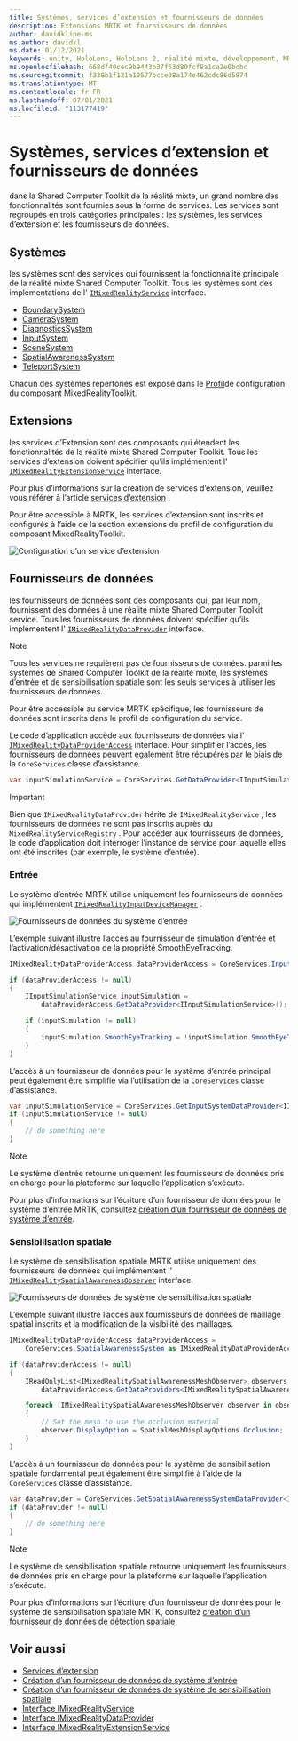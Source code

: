 ```yaml
---
title: Systèmes, services d’extension et fournisseurs de données
description: Extensions MRTK et fournisseurs de données
author: davidkline-ms
ms.author: davidkl
ms.date: 01/12/2021
keywords: unity, HoloLens, HoloLens 2, réalité mixte, développement, MRTK, Extensions système,
ms.openlocfilehash: 668df40cec9b9443b37f63d80fcf8a1ca2e0bcbc
ms.sourcegitcommit: f338b1f121a10577bcce08a174e462cdc86d5874
ms.translationtype: MT
ms.contentlocale: fr-FR
ms.lasthandoff: 07/01/2021
ms.locfileid: "113177419"
---
```

# <a name="systems-extension-services-and-data-providers"></a>Systèmes, services d’extension et fournisseurs de données

dans la Shared Computer Toolkit de la réalité mixte, un grand nombre des fonctionnalités sont fournies sous la forme de services. Les services sont regroupés en trois catégories principales : les systèmes, les services d’extension et les fournisseurs de données.

## <a name="systems"></a>Systèmes

les systèmes sont des services qui fournissent la fonctionnalité principale de la réalité mixte Shared Computer Toolkit. Tous les systèmes sont des implémentations de l' [`IMixedRealityService`](xref:Microsoft.MixedReality.Toolkit.IMixedRealityService) interface.

- [BoundarySystem](../features/boundary/boundary-system-getting-started.md)
- [CameraSystem](../features/camera-system/camera-system-overview.md)
- [DiagnosticsSystem](../features/diagnostics/diagnostics-system-getting-started.md)
- [InputSystem](../features/input/overview.md)
- [SceneSystem](../features/scene-system/scene-system-getting-started.md)
- [SpatialAwarenessSystem](../features/spatial-awareness/spatial-awareness-getting-started.md)
- [TeleportSystem](../features/teleport-system/teleport-system.md)

Chacun des systèmes répertoriés est exposé dans le [Profil](../features/profiles/profiles.md)de configuration du composant MixedRealityToolkit.

## <a name="extensions"></a>Extensions

les services d’Extension sont des composants qui étendent les fonctionnalités de la réalité mixte Shared Computer Toolkit. Tous les services d’extension doivent spécifier qu’ils implémentent l' [`IMixedRealityExtensionService`](xref:Microsoft.MixedReality.Toolkit.IMixedRealityExtensionService) interface.

Pour plus d’informations sur la création de services d’extension, veuillez vous référer à l’article [services d’extension](../features/extensions/extension-services.md) .

Pour être accessible à MRTK, les services d’extension sont inscrits et configurés à l’aide de la section extensions du profil de configuration du composant MixedRealityToolkit.

![Configuration d’un service d’extension](../features/images/profiles/ConfiguredExtensionService.png)

## <a name="data-providers"></a>Fournisseurs de données

les fournisseurs de données sont des composants qui, par leur nom, fournissent des données à une réalité mixte Shared Computer Toolkit service. Tous les fournisseurs de données doivent spécifier qu’ils implémentent l' [`IMixedRealityDataProvider`](xref:Microsoft.MixedReality.Toolkit.IMixedRealityDataProvider) interface.

> [!NOTE]
> Tous les services ne requièrent pas de fournisseurs de données. parmi les systèmes de Shared Computer Toolkit de la réalité mixte, les systèmes d’entrée et de sensibilisation spatiale sont les seuls services à utiliser les fournisseurs de données.

Pour être accessible au service MRTK spécifique, les fournisseurs de données sont inscrits dans le profil de configuration du service.

Le code d’application accède aux fournisseurs de données via l' [`IMixedRealityDataProviderAccess`](xref:Microsoft.MixedReality.Toolkit.IMixedRealityDataProviderAccess) interface. Pour simplifier l’accès, les fournisseurs de données peuvent également être récupérés par le biais de la `CoreServices` classe d’assistance.

```c#
var inputSimulationService = CoreServices.GetDataProvider<IInputSimulationService>(CoreServices.InputSystem);
```

> [!IMPORTANT]
> Bien que `IMixedRealityDataProvider` hérite de `IMixedRealityService` , les fournisseurs de données ne sont pas inscrits auprès du `MixedRealityServiceRegistry` . Pour accéder aux fournisseurs de données, le code d’application doit interroger l’instance de service pour laquelle elles ont été inscrites (par exemple, le système d’entrée).

### <a name="input"></a>Entrée

Le système d’entrée MRTK utilise uniquement les fournisseurs de données qui implémentent [`IMixedRealityInputDeviceManager`](xref:Microsoft.MixedReality.Toolkit.Input.IMixedRealityInputDeviceManager) .

![Fournisseurs de données du système d’entrée](../features/images/input/RegisteredServiceProviders.PNG)

L’exemple suivant illustre l’accès au fournisseur de simulation d’entrée et l’activation/désactivation de la propriété SmoothEyeTracking.

```c#
IMixedRealityDataProviderAccess dataProviderAccess = CoreServices.InputSystem as IMixedRealityDataProviderAccess;

if (dataProviderAccess != null)
{
    IInputSimulationService inputSimulation =
        dataProviderAccess.GetDataProvider<IInputSimulationService>();

    if (inputSimulation != null)
    {
        inputSimulation.SmoothEyeTracking = !inputSimulation.SmoothEyeTracking;
    }
}
```

L’accès à un fournisseur de données pour le système d’entrée principal peut également être simplifié via l’utilisation de la `CoreServices` classe d’assistance.

```c#
var inputSimulationService = CoreServices.GetInputSystemDataProvider<IInputSimulationService>();
if (inputSimulationService != null)
{
    // do something here
}
```

> [!NOTE]
> Le système d’entrée retourne uniquement les fournisseurs de données pris en charge pour la plateforme sur laquelle l’application s’exécute.

Pour plus d’informations sur l’écriture d’un fournisseur de données pour le système d’entrée MRTK, consultez [création d’un fournisseur de données de système d’entrée](../features/input/create-data-provider.md).

### <a name="spatial-awareness"></a>Sensibilisation spatiale

Le système de sensibilisation spatiale MRTK utilise uniquement des fournisseurs de données qui implémentent l' [`IMixedRealitySpatialAwarenessObserver`](xref:Microsoft.MixedReality.Toolkit.SpatialAwareness.IMixedRealitySpatialAwarenessObserver) interface.

![Fournisseurs de données de système de sensibilisation spatiale](../features/images/spatial-awareness/SpatialAwarenessProfile.png)

L’exemple suivant illustre l’accès aux fournisseurs de données de maillage spatial inscrits et la modification de la visibilité des maillages.

```c#
IMixedRealityDataProviderAccess dataProviderAccess =
    CoreServices.SpatialAwarenessSystem as IMixedRealityDataProviderAccess;

if (dataProviderAccess != null)
{
    IReadOnlyList<IMixedRealitySpatialAwarenessMeshObserver> observers =
        dataProviderAccess.GetDataProviders<IMixedRealitySpatialAwarenessMeshObserver>();

    foreach (IMixedRealitySpatialAwarenessMeshObserver observer in observers)
    {
        // Set the mesh to use the occlusion material
        observer.DisplayOption = SpatialMeshDisplayOptions.Occlusion;
    }
}
```

L’accès à un fournisseur de données pour le système de sensibilisation spatiale fondamental peut également être simplifié à l’aide de la `CoreServices` classe d’assistance.

```c#
var dataProvider = CoreServices.GetSpatialAwarenessSystemDataProvider<IMixedRealitySpatialAwarenessMeshObserver>();
if (dataProvider != null)
{
    // do something here
}
```

> [!NOTE]
> Le système de sensibilisation spatiale retourne uniquement les fournisseurs de données pris en charge pour la plateforme sur laquelle l’application s’exécute.

Pour plus d’informations sur l’écriture d’un fournisseur de données pour le système de sensibilisation spatiale MRTK, consultez [création d’un fournisseur de données de détection spatiale](../features/spatial-awareness/create-data-provider.md).

## <a name="see-also"></a>Voir aussi

- [Services d’extension](../features/extensions/extension-services.md)
- [Création d’un fournisseur de données de système d’entrée](../features/input/create-data-provider.md)
- [Création d’un fournisseur de données de système de sensibilisation spatiale](../features/spatial-awareness/create-data-provider.md)
- [Interface IMixedRealityService](xref:Microsoft.MixedReality.Toolkit.IMixedRealityService)
- [Interface IMixedRealityDataProvider](xref:Microsoft.MixedReality.Toolkit.IMixedRealityDataProvider)
- [Interface IMixedRealityExtensionService](xref:Microsoft.MixedReality.Toolkit.IMixedRealityExtensionService)
